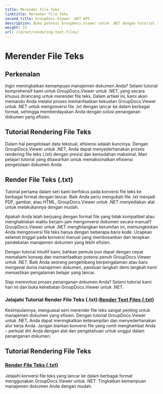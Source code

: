 ```yaml
---
title: Merender File Teks
linktitle: Merender File Teks
second_title: GroupDocs.Viewer .NET API
description: Buka potensi GroupDocs.Viewer untuk .NET dengan tutorial tentang merender file teks. Konversikan file .txt ke dalam berbagai format untuk meningkatkan pengelolaan dokumen.
weight: 33
url: /id/net/rendering-text-files/
---
```


# Merender File Teks

## Perkenalan

Ingin meningkatkan kemampuan manajemen dokumen Anda? Selami tutorial komprehensif kami untuk GroupDocs.Viewer untuk .NET, yang secara khusus dirancang untuk merender file teks. Dalam artikel ini, kami akan memandu Anda melalui proses memanfaatkan kekuatan GroupDocs.Viewer untuk .NET untuk mengonversi file .txt dengan lancar ke dalam berbagai format, sehingga memberdayakan Anda dengan solusi penanganan dokumen yang efisien.

## Tutorial Rendering File Teks

Dalam hal pengelolaan data tekstual, efisiensi adalah kuncinya. Dengan GroupDocs.Viewer untuk .NET, Anda dapat menyederhanakan proses rendering file teks (.txt) dengan presisi dan kemudahan maksimal. Mari pelajari tutorial yang ditawarkan untuk memaksimalkan efisiensi pengelolaan dokumen Anda:

## Render File Teks (.txt)

Tutorial pertama dalam seri kami berfokus pada konversi file teks ke berbagai format dengan lancar. Baik Anda perlu mengubah file .txt menjadi PDF, gambar, atau HTML, GroupDocs.Viewer untuk .NET menyediakan alat untuk melakukannya dengan mudah. 

Apakah Anda lelah berjuang dengan format file yang tidak kompatibel atau menghabiskan waktu berjam-jam mengonversi dokumen secara manual? GroupDocs.Viewer untuk .NET menghilangkan kerumitan ini, memungkinkan Anda mengonversi file teks hanya dengan beberapa baris kode. Ucapkan selamat tinggal pada konversi manual yang membosankan dan terapkan pendekatan manajemen dokumen yang lebih efisien.

Dengan tutorial intuitif kami, bahkan pemula pun dapat dengan cepat memahami konsep dan memanfaatkan potensi penuh GroupDocs.Viewer untuk .NET. Baik Anda seorang pengembang berpengalaman atau baru mengenal dunia manajemen dokumen, panduan langkah demi langkah kami memastikan pengalaman belajar yang lancar.

Siap merevolusi proses penanganan dokumen Anda? Selami tutorial kami hari ini dan buka kehebatan GroupDocs.Viewer untuk .NET.

###  Jelajahi Tutorial Render File Teks (.txt):[Render Text Files (.txt)](./render-txt/)

Kesimpulannya, menguasai seni merender file teks sangat penting untuk manajemen dokumen yang efisien. Dengan tutorial GroupDocs.Viewer untuk .NET, Anda dapat meningkatkan keterampilan dan menyederhanakan alur kerja Anda. Jangan biarkan konversi file yang rumit menghambat Anda – perkuat diri Anda dengan alat dan pengetahuan untuk unggul dalam penanganan dokumen.
## Tutorial Rendering File Teks
### [Render File Teks (.txt)](./render-txt/)
Jelajahi konversi file teks yang lancar ke dalam berbagai format menggunakan GroupDocs.Viewer untuk .NET. Tingkatkan kemampuan manajemen dokumen Anda dengan mudah.